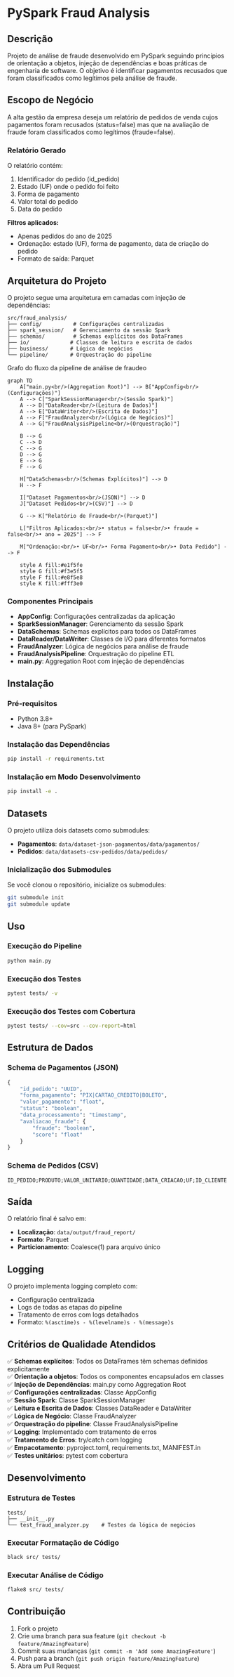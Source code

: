 # PySpark Fraud Analysis

## Descrição

Projeto de análise de fraude desenvolvido em PySpark seguindo princípios de orientação a objetos, injeção de dependências e boas práticas de engenharia de software. O objetivo é identificar pagamentos recusados que foram classificados como legítimos pela análise de fraude.

## Escopo de Negócio

A alta gestão da empresa deseja um relatório de pedidos de venda cujos pagamentos foram recusados (status=false) mas que na avaliação de fraude foram classificados como legítimos (fraude=false).

### Relatório Gerado

O relatório contém:
1. Identificador do pedido (id_pedido)
2. Estado (UF) onde o pedido foi feito
3. Forma de pagamento
4. Valor total do pedido
5. Data do pedido

**Filtros aplicados:**
- Apenas pedidos do ano de 2025
- Ordenação: estado (UF), forma de pagamento, data de criação do pedido
- Formato de saída: Parquet

## Arquitetura do Projeto

O projeto segue uma arquitetura em camadas com injeção de dependências:

```
src/fraud_analysis/
├── config/          # Configurações centralizadas
├── spark_session/   # Gerenciamento da sessão Spark
├── schemas/         # Schemas explícitos dos DataFrames
├── io/             # Classes de leitura e escrita de dados
├── business/       # Lógica de negócios
└── pipeline/       # Orquestração do pipeline
```

Grafo do fluxo da pipeline de análise de fraudeo
```mermaid
graph TD
    A["main.py<br/>(Aggregation Root)"] --> B["AppConfig<br/>(Configurações)"]
    A --> C["SparkSessionManager<br/>(Sessão Spark)"]
    A --> D["DataReader<br/>(Leitura de Dados)"]
    A --> E["DataWriter<br/>(Escrita de Dados)"]
    A --> F["FraudAnalyzer<br/>(Lógica de Negócios)"]
    A --> G["FraudAnalysisPipeline<br/>(Orquestração)"]
    
    B --> G
    C --> D
    C --> G
    D --> G
    E --> G
    F --> G
    
    H["DataSchemas<br/>(Schemas Explícitos)"] --> D
    H --> F
    
    I["Dataset Pagamentos<br/>(JSON)"] --> D
    J["Dataset Pedidos<br/>(CSV)"] --> D
    
    G --> K["Relatório de Fraude<br/>(Parquet)"]
    
    L["Filtros Aplicados:<br/>• status = false<br/>• fraude = false<br/>• ano = 2025"] --> F
    
    M["Ordenação:<br/>• UF<br/>• Forma Pagamento<br/>• Data Pedido"] --> F
    
    style A fill:#e1f5fe
    style G fill:#f3e5f5
    style F fill:#e8f5e8
    style K fill:#fff3e0
```

### Componentes Principais

- **AppConfig**: Configurações centralizadas da aplicação
- **SparkSessionManager**: Gerenciamento da sessão Spark
- **DataSchemas**: Schemas explícitos para todos os DataFrames
- **DataReader/DataWriter**: Classes de I/O para diferentes formatos
- **FraudAnalyzer**: Lógica de negócios para análise de fraude
- **FraudAnalysisPipeline**: Orquestração do pipeline ETL
- **main.py**: Aggregation Root com injeção de dependências

## Instalação

### Pré-requisitos

- Python 3.8+
- Java 8+ (para PySpark)

### Instalação das Dependências

```bash
pip install -r requirements.txt
```

### Instalação em Modo Desenvolvimento

```bash
pip install -e .
```

## Datasets

O projeto utiliza dois datasets como submodules:

- **Pagamentos**: `data/dataset-json-pagamentos/data/pagamentos/`
- **Pedidos**: `data/datasets-csv-pedidos/data/pedidos/`

### Inicialização dos Submodules

Se você clonou o repositório, inicialize os submodules:

```bash
git submodule init
git submodule update
```

## Uso

### Execução do Pipeline

```bash
python main.py
```

### Execução dos Testes

```bash
pytest tests/ -v
```

### Execução dos Testes com Cobertura

```bash
pytest tests/ --cov=src --cov-report=html
```

## Estrutura de Dados

### Schema de Pagamentos (JSON)
```python
{
    "id_pedido": "UUID",
    "forma_pagamento": "PIX|CARTAO_CREDITO|BOLETO",
    "valor_pagamento": "float",
    "status": "boolean",
    "data_processamento": "timestamp",
    "avaliacao_fraude": {
        "fraude": "boolean",
        "score": "float"
    }
}
```

### Schema de Pedidos (CSV)
```
ID_PEDIDO;PRODUTO;VALOR_UNITARIO;QUANTIDADE;DATA_CRIACAO;UF;ID_CLIENTE
```

## Saída

O relatório final é salvo em:
- **Localização**: `data/output/fraud_report/`
- **Formato**: Parquet
- **Particionamento**: Coalesce(1) para arquivo único

## Logging

O projeto implementa logging completo com:
- Configuração centralizada
- Logs de todas as etapas do pipeline
- Tratamento de erros com logs detalhados
- Formato: `%(asctime)s - %(levelname)s - %(message)s`

## Critérios de Qualidade Atendidos

✅ **Schemas explícitos**: Todos os DataFrames têm schemas definidos explicitamente  
✅ **Orientação a objetos**: Todos os componentes encapsulados em classes  
✅ **Injeção de Dependências**: main.py como Aggregation Root  
✅ **Configurações centralizadas**: Classe AppConfig  
✅ **Sessão Spark**: Classe SparkSessionManager  
✅ **Leitura e Escrita de Dados**: Classes DataReader e DataWriter  
✅ **Lógica de Negócio**: Classe FraudAnalyzer  
✅ **Orquestração do pipeline**: Classe FraudAnalysisPipeline  
✅ **Logging**: Implementado com tratamento de erros  
✅ **Tratamento de Erros**: try/catch com logging  
✅ **Empacotamento**: pyproject.toml, requirements.txt, MANIFEST.in  
✅ **Testes unitários**: pytest com cobertura  

## Desenvolvimento

### Estrutura de Testes

```
tests/
├── __init__.py
└── test_fraud_analyzer.py    # Testes da lógica de negócios
```

### Executar Formatação de Código

```bash
black src/ tests/
```

### Executar Análise de Código

```bash
flake8 src/ tests/
```

## Contribuição

1. Fork o projeto
2. Crie uma branch para sua feature (`git checkout -b feature/AmazingFeature`)
3. Commit suas mudanças (`git commit -m 'Add some AmazingFeature'`)
4. Push para a branch (`git push origin feature/AmazingFeature`)
5. Abra um Pull Request
